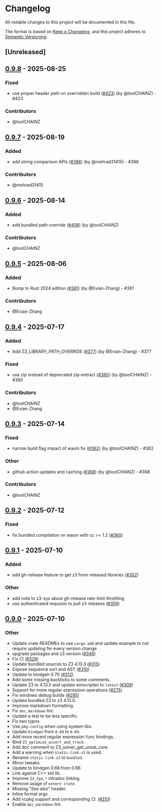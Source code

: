 # Changelog

All notable changes to this project will be documented in this file.

The format is based on [Keep a Changelog](https://keepachangelog.com/en/1.0.0/),
and this project adheres to [Semantic Versioning](https://semver.org/spec/v2.0.0.html).

## [Unreleased]

## [0.9.8](https://github.com/prove-rs/z3.rs/compare/z3-sys-v0.9.7...z3-sys-v0.9.8) - 2025-08-25

### Fixed

- use proper header path on overridden build ([#423](https://github.com/prove-rs/z3.rs/pull/423)) (by @toolCHAINZ) - #423

### Contributors

* @toolCHAINZ

## [0.9.7](https://github.com/prove-rs/z3.rs/compare/z3-sys-v0.9.6...z3-sys-v0.9.7) - 2025-08-19

### Added

- add string comparison APIs ([#386](https://github.com/prove-rs/z3.rs/pull/386)) (by @mehrad31415) - #386

### Contributors

* @mehrad31415

## [0.9.6](https://github.com/prove-rs/z3.rs/compare/z3-sys-v0.9.5...z3-sys-v0.9.6) - 2025-08-14

### Added

- add bundled path override ([#408](https://github.com/prove-rs/z3.rs/pull/408)) (by @toolCHAINZ)

### Contributors

* @toolCHAINZ

## [0.9.5](https://github.com/prove-rs/z3.rs/compare/z3-sys-v0.9.4...z3-sys-v0.9.5) - 2025-08-06

### Added

- Bump to Rust 2024 edition ([#381](https://github.com/prove-rs/z3.rs/pull/381)) (by @Evian-Zhang) - #381

### Contributors

* @Evian-Zhang

## [0.9.4](https://github.com/prove-rs/z3.rs/compare/z3-sys-v0.9.3...z3-sys-v0.9.4) - 2025-07-17

### Added

- Add Z3_LIBRARY_PATH_OVERRIDE ([#377](https://github.com/prove-rs/z3.rs/pull/377)) (by @Evian-Zhang) - #377

### Fixed

- use zip instead of deprecated zip-extract ([#380](https://github.com/prove-rs/z3.rs/pull/380)) (by @toolCHAINZ) - #380

### Contributors

* @toolCHAINZ
* @Evian-Zhang

## [0.9.3](https://github.com/prove-rs/z3.rs/compare/z3-sys-v0.9.2...z3-sys-v0.9.3) - 2025-07-14

### Fixed

- narrow build flag impact of wasm fix ([#362](https://github.com/prove-rs/z3.rs/pull/362)) (by @toolCHAINZ) - #362

### Other

- github action updates and caching ([#368](https://github.com/prove-rs/z3.rs/pull/368)) (by @toolCHAINZ) - #368

### Contributors

* @toolCHAINZ

## [0.9.2](https://github.com/prove-rs/z3.rs/compare/z3-sys-v0.9.1...z3-sys-v0.9.2) - 2025-07-12

### Fixed

- fix bundled compilation on wasm with cc >= 1.2 ([#360](https://github.com/prove-rs/z3.rs/pull/360))

## [0.9.1](https://github.com/prove-rs/z3.rs/compare/z3-sys-v0.9.0...z3-sys-v0.9.1) - 2025-07-10

### Added

- add gh-release feature to get z3 from released libraries ([#352](https://github.com/prove-rs/z3.rs/pull/352))

### Other

- add note to z3-sys about gh-release rate-limit throttling
- use authenticated requests to pull z3 releases ([#359](https://github.com/prove-rs/z3.rs/pull/359))

## [0.9.0](https://github.com/prove-rs/z3.rs/compare/z3-sys-v0.8.1...z3-sys-v0.9.0) - 2025-07-10

### Other

- Update crate READMEs to use `cargo add` and update example to not require updating for every version change
- upgrade packages and z3 version ([#349](https://github.com/prove-rs/z3.rs/pull/349))
- Fix CI ([#329](https://github.com/prove-rs/z3.rs/pull/329))
- Update bundled sources to Z3 4.13.3 ([#315](https://github.com/prove-rs/z3.rs/pull/315))
- Expose sequence sort and AST ([#310](https://github.com/prove-rs/z3.rs/pull/310))
- Update to bindgen 0.70 ([#312](https://github.com/prove-rs/z3.rs/pull/312))
- Add some missing backticks to some comments.
- Update Z3 to 4.13.2 and update emscripten to `latest` ([#309](https://github.com/prove-rs/z3.rs/pull/309))
- Support for more regular expression operations ([#275](https://github.com/prove-rs/z3.rs/pull/275))
- Fix windows debug builds ([#295](https://github.com/prove-rs/z3.rs/pull/295))
- Update bundled Z3 to z3 4.13.0.
- Improve markdown formatting.
- Fix `doc_markdown` lint.
- Update a test to be less specific.
- Fix two typos.
- Use `pkg-config` when using system libs.
- Update `bindgen` from `0.68` to `0.69`.
- Add more recent regular expression func bindings.
- Bind `Z3_optimize_assert_and_track`.
- Add doc comment to Z3_solver_get_unsat_core.
- Add a warning when `static-link-z3` is used.
- Rename `static-link-z3` to `bundled`.
- Minor tweaks.
- Update to bindgen 0.68 from 0.66
- Link against C++ std lib.
- Improve `Z3_fpa_*` intradoc linking.
- Remove usage of `extern crate`.
- Missing "See also" header.
- Inline format args.
- Add vcpkg support and corresponding CI. ([#251](https://github.com/prove-rs/z3.rs/pull/251))
- Enable `doc_markdown` lint.
